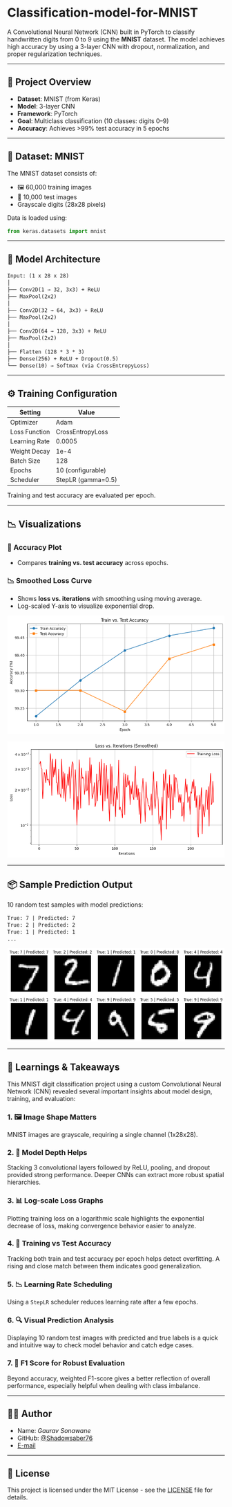 # Classification-model-for-MNIST

A Convolutional Neural Network (CNN) built in PyTorch to classify handwritten digits from 0 to 9 using the **MNIST** dataset. The model achieves high accuracy by using a 3-layer CNN with dropout, normalization, and proper regularization techniques.

---

## 📌 Project Overview

- **Dataset**: MNIST (from Keras)
- **Model**: 3-layer CNN
- **Framework**: PyTorch
- **Goal**: Multiclass classification (10 classes: digits 0–9)
- **Accuracy**: Achieves >99% test accuracy in 5 epochs

---

## 📁 Dataset: MNIST

The MNIST dataset consists of:
- 🖼️ 60,000 training images
- 🧪 10,000 test images
- Grayscale digits (28x28 pixels)

Data is loaded using:
```python
from keras.datasets import mnist
```

---

## 🧠 Model Architecture

```text
Input: (1 x 28 x 28)
│
├── Conv2D(1 → 32, 3x3) + ReLU
├── MaxPool(2x2)
│
├── Conv2D(32 → 64, 3x3) + ReLU
├── MaxPool(2x2)
│
├── Conv2D(64 → 128, 3x3) + ReLU
├── MaxPool(2x2)
│
├── Flatten (128 * 3 * 3)
├── Dense(256) + ReLU + Dropout(0.5)
└── Dense(10) → Softmax (via CrossEntropyLoss)
```

---

## ⚙️ Training Configuration

| Setting           | Value               |
|------------------|---------------------|
| Optimizer        | Adam                |
| Loss Function    | CrossEntropyLoss     |
| Learning Rate    | 0.0005              |
| Weight Decay     | 1e-4                |
| Batch Size       | 128                 |
| Epochs           | 10 (configurable)   |
| Scheduler        | StepLR (gamma=0.5)  |

Training and test accuracy are evaluated per epoch.

---

## 📉 Visualizations

### 🔺 Accuracy Plot
- Compares **training vs. test accuracy** across epochs.

### 📉 Smoothed Loss Curve
- Shows **loss vs. iterations** with smoothing using moving average.
- Log-scaled Y-axis to visualize exponential drop.

![Train VS TEST](https://github.com/Shadowsaber76/Classification-model-for-MNIST/blob/main/Data/Train%20vs.%20Test%20Accuracy%20Curve.png?raw=true)

![LOSS VS ITERATIONS](https://github.com/Shadowsaber76/Classification-model-for-MNIST/blob/main/Data/Loss%20vs.%20Iterations.png?raw=true)

---

## 📦 Sample Prediction Output

10 random test samples with model predictions:

```
True: 7 | Predicted: 7
True: 2 | Predicted: 2
True: 1 | Predicted: 1
...
```
![Sample Predictions](https://github.com/Shadowsaber76/Classification-model-for-MNIST/blob/main/Data/Results.png?raw=true)

---

## 📘 Learnings & Takeaways

This MNIST digit classification project using a custom Convolutional Neural Network (CNN) revealed several important insights about model design, training, and evaluation:

### 1. 🖼️ Image Shape Matters
MNIST images are grayscale, requiring a single channel (1x28x28).

### 2. 🧠 Model Depth Helps
Stacking 3 convolutional layers followed by ReLU, pooling, and dropout provided strong performance. Deeper CNNs can extract more robust spatial hierarchies.

### 3. 📊 Log-scale Loss Graphs
Plotting training loss on a logarithmic scale highlights the exponential decrease of loss, making convergence behavior easier to analyze.

### 4. 🧪 Training vs Test Accuracy
Tracking both train and test accuracy per epoch helps detect overfitting. A rising and close match between them indicates good generalization.

### 5. 📉 Learning Rate Scheduling
Using a `StepLR` scheduler reduces learning rate after a few epochs.

### 6. 🔍 Visual Prediction Analysis
Displaying 10 random test images with predicted and true labels is a quick and intuitive way to check model behavior and catch edge cases.

### 7. 📐 F1 Score for Robust Evaluation
Beyond accuracy, weighted F1-score gives a better reflection of overall performance, especially helpful when dealing with class imbalance.

---


## 👨‍💻 Author

- Name: *Gaurav Sonawane*
- GitHub: [@Shadowsaber76](https://github.com/Shadowsaber76)
- [E-mail](mailto:f20241310@pilani.bits-pilani.ac.in?subject=[GitHub]%20MNIST%20Classifier)

---

## 📝 License

This project is licensed under the MIT License - see the [LICENSE](LICENSE) file for details.
